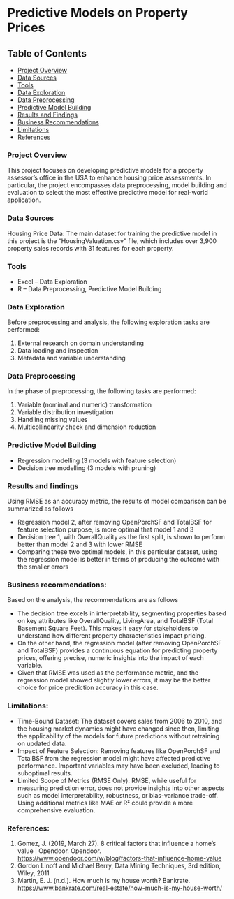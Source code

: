 # Predictive Models on Property Prices

## Table of Contents
-	[Project Overview](#project-overview)
-	[Data Sources](#data-sources)
-	[Tools](#tools)
-	[Data Exploration](#data-exploration)
-	[Data Preprocessing](#data-preprocessing)
-	[Predictive Model Building](#predictive-model-building)
-	[Results and Findings](#results-and-findings)
-	[Business Recommendations](#business-recommendations)
-	[Limitations](#limitations)
-	[References](#references)

### Project Overview
This project focuses on developing predictive models for a property assessor’s office in the USA to enhance housing price assessments. In particular, the project encompasses data preprocessing, model building and evaluation to select the most effective predictive model for real-world application.

### Data Sources
Housing Price Data: The main dataset for training the predictive model in this project is the “HousingValuation.csv” file, which includes over 3,900 property sales records with 31 features for each property.

### Tools
-	Excel – Data Exploration
-	R – Data Preprocessing, Predictive Model Building 

### Data Exploration
Before preprocessing and analysis, the following exploration tasks are performed:
1.	External research on domain understanding
2.	Data loading and inspection
3.	Metadata and variable understanding

### Data Preprocessing
In the phase of preprocessing, the following tasks are performed:
1.	Variable (nominal and numeric) transformation 
2.	Variable distribution investigation
3.	Handling missing values 
4.	Multicollinearity check and dimension reduction

### Predictive Model Building
-	Regression modelling (3 models with feature selection)
-	Decision tree modelling (3 models with pruning)

### Results and findings
Using RMSE as an accuracy metric, the results of model comparison can be summarized as follows
-	Regression model 2, after removing OpenPorchSF and TotalBSF for feature selection purpose, is more optimal that model 1 and 3
-	Decision tree 1, with OverallQuality as the first split, is shown to perform better than model 2 and 3 with lower RMSE
-	Comparing these two optimal models, in this particular dataset, using the regression model is better in terms of producing the outcome with the smaller errors

### Business recommendations:
Based on the analysis, the recommendations are as follows
-	The decision tree excels in interpretability, segmenting properties based on key attributes like OverallQuality, LivingArea, and TotalBSF (Total Basement Square Feet). This makes it easy for stakeholders to understand how different property characteristics impact pricing. 
-	On the other hand, the regression model (after removing OpenPorchSF and TotalBSF) provides a continuous equation for predicting property prices, offering precise, numeric insights into the impact of each variable. 
-	Given that RMSE was used as the performance metric, and the regression model showed slightly lower errors, it may be the better choice for price prediction accuracy in this case. 

### Limitations:
-	Time-Bound Dataset:
The dataset covers sales from 2006 to 2010, and the housing market dynamics might have changed since then, limiting the applicability of the models for future predictions without retraining on updated data.
-	Impact of Feature Selection:
Removing features like OpenPorchSF and TotalBSF from the regression model might have affected predictive performance. Important variables may have been excluded, leading to suboptimal results.
-	Limited Scope of Metrics (RMSE Only):
RMSE, while useful for measuring prediction error, does not provide insights into other aspects such as model interpretability, robustness, or bias-variance trade-off. Using additional metrics like MAE or R² could provide a more comprehensive evaluation.

### References:
1. Gomez, J. (2019, March 27). 8 critical factors that influence a home’s value | Opendoor. Opendoor. https://www.opendoor.com/w/blog/factors-that-influence-home-value
2. Gordon Linoff and Michael Berry, Data Mining Techniques, 3rd edition, Wiley, 2011
3. Martin, E. J. (n.d.). How much is my house worth? Bankrate. https://www.bankrate.com/real-estate/how-much-is-my-house-worth/

